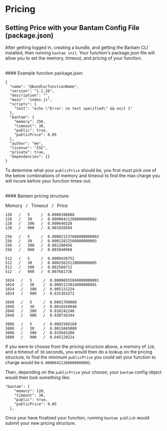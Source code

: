 # Pricing

## Setting Price with your Bantam Config File (package.json)

After getting logged in, creating a bundle, and getting the Bantam CLI installed, then running `bantam init`. Your function's package.json file will allow you to set the memory, timeout, and pricing of your function.

<br/>
#### Example function package.json:

```
{
  "name": "@bundle/functionName",
  "version": "1.1.26",
  "description": "",
  "main": "index.js",
  "scripts": {
    "test": "echo \"Error: no test specified\" && exit 1"
  },
  "bantam": {
    "memory": 256,
    "timeout": 30,
    "public": true,
    "publicPrice": 0.05
  },
  "author": "me",
  "license": "ISC",
  "private": true,
  "dependencies": {}
}
```

To determine what your `publicPrice` should be, you first must pick one of the below combinations of memory and timeout to find the max charge you will incure before your function times-out.

<br/>
#### Bantam pricing structure:

Memory &nbsp; / &nbsp; Timeout &nbsp; / &nbsp; Price

```
128   /   5     /  0.0000108688
128   /   30    /  0.00006421280000000002
128   /   300   /  0.000640328
128   /   900   /  0.001920584

256   /   5     /  0.000021537600000000002
256   /   30    /  0.00012822560000000003
256   /   300   /  0.001280456
256   /   900   /  0.003840968

512   /   5     /  0.0000428752
512   /   30    /  0.00025625120000000005
512   /   300   /  0.002560712
512   /   900   /  0.007681736

1024   /   5     /  0.00008555040000000001
1024   /   30    /  0.0005123024000000001
1024   /   300   /  0.005121224
1024   /   900   /  0.015363272

2048   /   5     /  0.0001709008
2048   /   30    /  0.0010244048
2048   /   300   /  0.010242248
2048   /   900   /  0.030726344

3008   /   5     /  0.0002509168
3008   /   30    /  0.0015045008
3008   /   300   /  0.015043208
3008   /   900   /  0.045129224
```

If you were to choose from the pricing structure above, a memory of `128`, and a timeout of `30` seconds, you would then do a lookup on the pricing structure, to find the minimum `publicPrice` you could set your function to charge would be `0.00006421280000000002`.

Then, depending on the `publicPrice` your choose, your `bantam` config object would then look something like:

```
"bantam": {
    "memory": 128,
    "timeout": 30,
    "public": true,
    "publicPrice": 0.05
  },
```

Once your have finalized your function, running `bantam publish` would submit your new pricing structure.
